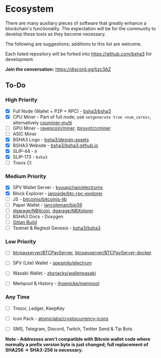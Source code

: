 # Ecosystem

There are many auxiliary pieces of software that greatly enhance a blockchain's functionality. The expectation will be for the community to develop these tools as they become necessary.

The following are suggestions; additions to this list are welcome.

Each listed repository will be forked into https://github.com/bsha3 for development.

**Join the conversation:** https://discord.gg/tjzc3AZ 

## To-Do

### High Priority
- [x] Full Node (Wallet + P2P + RPC) - [bsha3/bsha3](https://github.com/bsha3/bsha3)
- [x] CPU Miner - Part of full node; use `setgenerate true <num_cores>`, alternatively [cpuminer-multi](https://github.com/bsha3/cpuminer-multi)
- [ ] GPU Miner - [ravencoin/miner](https://github.com/bsha3/miner), [tpruvot/ccminer](https://github.com/bsha3/ccminer)
- [ ] ASIC Miner
- [x] BSHA3 Logo - [bsha3/design-assets](https://github.com/bsha3/design-assets)
- [x] BSHA3 Website - [bsha3/bsha3.github.io](https://github.com/bsha3/bsha3.github.io)
- [x] SLIP-44 - `0`
- [x] SLIP-173 - `bsha3`
- [ ] Travis CI

### Medium Priority

- [x] SPV Wallet Server - [kyuupichan/electrumx](https://github.com/kyuupichan/electrumx)
- [x] Block Explorer - [janoside/btc-rpc-explorer](https://github.com/bsha3/bsha3-rpc-explorer)
- [ ] JS - [bitcoinjs/bitcoinjs-lib](https://github.com/bsha3/bitcoinjs-lib)
- [ ] Paper Wallet - [iancoleman/bip39](https://github.com/iancoleman/bip39)
- [ ] [dgarage/NBitcoin](https://github.com/dgarage/nbitcoin), [dgarage/NBXplorer](https://github.com/dgarage/nbxplorer)
- [ ] BSHA3 Docs - Doxygen
- [ ] [Gitian Build](https://github.com/bitcoin-core/gitian.sigs)
- [ ] Testnet & Regtest Genesis - [bsha3/bsha3](https://github.com/bsha3/bsha3)

### Low Priority

- [ ] [btcpayserver/BTCPayServer](https://github.com/btcpayserver/btcpayserver), [btcpayserver/BTCPayServer-docker](https://github.com/btcpayserver/btcpayserver-docker)
- [ ] SPV (Lite) Wallet - [spesmilo/electrum](https://github.com/spesmilo/electrum)
- [ ] Wasabi Wallet - [zksnacks/walletwasabi](https://github.com/zksnacks/walletwasabi)

- [ ] Mempool & History - [jhoenicke/mempool](https://github.com/bsha3/mempool)

### Any Time

- [ ] Trezor, Ledger, KeepKey

- [ ] Icon Pack - [atomiclabs/cryptocurrency-icons](https://github.com/atomiclabs/cryptocurrency-icons)

- [ ] SMS, Telegram, Discord, Twitch, Twitter Send & Tip Bots

**Note - Addresses aren't compatible with Bitcoin wallet code where normally a prefix version byte is just changed; full replacement of SHA256 -> SHA3-256 is necessary.**

